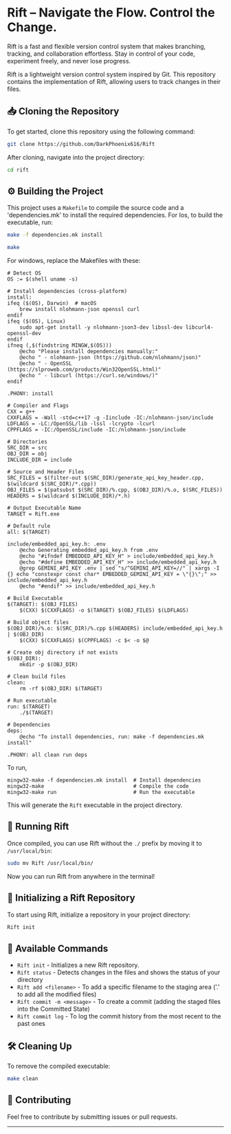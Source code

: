 # Rift – Navigate the Flow. Control the Change.

Rift is a fast and flexible version control system that makes branching, tracking, and collaboration effortless. Stay in control of your code, experiment freely, and never lose progress.


Rift is a lightweight version control system inspired by Git. This repository contains the implementation of Rift, allowing users to track changes in their files.

## 📥 Cloning the Repository

To get started, clone this repository using the following command:

```sh
git clone https://github.com/DarkPhoenix616/Rift
```

After cloning, navigate into the project directory:

```sh
cd rift
```

## ⚙️ Building the Project

This project uses a `Makefile` to compile the source code and a 'dependencies.mk' to install the required dependencies. For Ios, to build the executable, run:

```sh
make -f dependencies.mk install
```

```sh
make
```

For windows, replace the Makefiles with these: 
```
# Detect OS
OS := $(shell uname -s)

# Install dependencies (cross-platform)
install:
ifeq ($(OS), Darwin)  # macOS
	brew install nlohmann-json openssl curl
endif
ifeq ($(OS), Linux)
	sudo apt-get install -y nlohmann-json3-dev libssl-dev libcurl4-openssl-dev
endif
ifneq (,$(findstring MINGW,$(OS)))
	@echo "Please install dependencies manually:"
	@echo " - nlohmann-json (https://github.com/nlohmann/json)"
	@echo " - OpenSSL (https://slproweb.com/products/Win32OpenSSL.html)"
	@echo " - libcurl (https://curl.se/windows/)"
endif

.PHONY: install

```

```
# Compiler and Flags
CXX = g++
CXXFLAGS = -Wall -std=c++17 -g -Iinclude -IC:/nlohmann-json/include
LDFLAGS = -LC:/OpenSSL/lib -lssl -lcrypto -lcurl
CPPFLAGS = -IC:/OpenSSL/include -IC:/nlohmann-json/include

# Directories
SRC_DIR = src
OBJ_DIR = obj
INCLUDE_DIR = include

# Source and Header Files
SRC_FILES = $(filter-out $(SRC_DIR)/generate_api_key_header.cpp, $(wildcard $(SRC_DIR)/*.cpp))
OBJ_FILES = $(patsubst $(SRC_DIR)/%.cpp, $(OBJ_DIR)/%.o, $(SRC_FILES))
HEADERS = $(wildcard $(INCLUDE_DIR)/*.h)

# Output Executable Name
TARGET = Rift.exe

# Default rule
all: $(TARGET)

include/embedded_api_key.h: .env
	@echo Generating embedded_api_key.h from .env
	@echo "#ifndef EMBEDDED_API_KEY_H" > include/embedded_api_key.h
	@echo "#define EMBEDDED_API_KEY_H" >> include/embedded_api_key.h
	@grep GEMINI_API_KEY .env | sed "s/^GEMINI_API_KEY=//" | xargs -I {} echo "constexpr const char* EMBEDDED_GEMINI_API_KEY = \"{}\";" >> include/embedded_api_key.h
	@echo "#endif" >> include/embedded_api_key.h

# Build Executable
$(TARGET): $(OBJ_FILES)
	$(CXX) $(CXXFLAGS) -o $(TARGET) $(OBJ_FILES) $(LDFLAGS)

# Build object files
$(OBJ_DIR)/%.o: $(SRC_DIR)/%.cpp $(HEADERS) include/embedded_api_key.h | $(OBJ_DIR)
	$(CXX) $(CXXFLAGS) $(CPPFLAGS) -c $< -o $@

# Create obj directory if not exists
$(OBJ_DIR):
	mkdir -p $(OBJ_DIR)

# Clean build files
clean:
	rm -rf $(OBJ_DIR) $(TARGET)

# Run executable
run: $(TARGET)
	./$(TARGET)

# Dependencies
deps:
	@echo "To install dependencies, run: make -f dependencies.mk install"

.PHONY: all clean run deps

```

To run, 
```
mingw32-make -f dependencies.mk install  # Install dependencies
mingw32-make                             # Compile the code
mingw32-make run                         # Run the executable
```


This will generate the `Rift` executable in the project directory.

## 🚀 Running Rift

Once compiled, you can use Rift without the `./` prefix by moving it to `/usr/local/bin`:

```sh
sudo mv Rift /usr/local/bin/
```

Now you can run Rift from anywhere in the terminal!

## 📌 Initializing a Rift Repository

To start using Rift, initialize a repository in your project directory:

```sh
Rift init
```

## 📄 Available Commands

- `Rift init` - Initializes a new Rift repository.
- `Rift status` - Detects changes in the files and shows the status of your directory
- `Rift add <filename>` - To add a specific filename to the staging area ('.' to add all the modified files)
- `Rift commit -m <message>` - To create a commit (adding the staged files into the Committed State)
- `Rift commit log` - To log the commit history from the most recent to the past ones


## 🛠 Cleaning Up

To remove the compiled executable:

```sh
make clean
```

## 🤝 Contributing

Feel free to contribute by submitting issues or pull requests.

---


